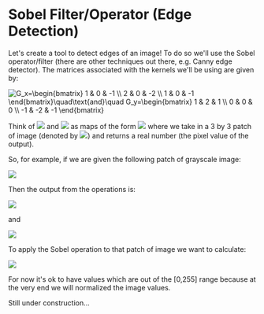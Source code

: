 # Sobel Filter/Operator (Edge Detection)

Let's create a tool to detect edges of an image! To do so we'll use the Sobel operator/filter (there are other techniques out there, e.g. Canny edge detector). The matrices associated with the kernels we'll be using are given by:

<img src="https://latex.codecogs.com/gif.latex?G_x=\begin{bmatrix}&space;1&space;&&space;0&space;&&space;-1&space;\\&space;2&space;&&space;0&space;&&space;-2&space;\\&space;1&space;&&space;0&space;&&space;-1&space;\end{bmatrix}\quad\text{and}\quad&space;G_y=\begin{bmatrix}&space;1&space;&&space;2&space;&&space;1&space;\\&space;0&space;&&space;0&space;&&space;0&space;\\&space;-1&space;&&space;-2&space;&&space;-1&space;\end{bmatrix}" title="G_x=\begin{bmatrix} 1 & 0 & -1 \\ 2 & 0 & -2 \\ 1 & 0 & -1 \end{bmatrix}\quad\text{and}\quad G_y=\begin{bmatrix} 1 & 2 & 1 \\ 0 & 0 & 0 \\ -1 & -2 & -1 \end{bmatrix}" />

Think of <img src="https://latex.codecogs.com/gif.latex?$$G_x$$" /> and <img src="https://latex.codecogs.com/gif.latex?$$G_y$$" /> as maps of the form <img src="https://latex.codecogs.com/gif.latex?\mathbb{R}^{3\,\times\,3}\rightarrow\mathbb{R}" /> where we take in a 3 by 3 patch of image (denoted by <img src="https://latex.codecogs.com/gif.latex?$$A\in\mathbb{R}^{3\,\times\,3$$" />) and returns a real number (the pixel value of the output).

So, for example, if we are given the following patch of grayscale image:

<img src="https://latex.codecogs.com/gif.latex?A=\begin{bmatrix}&space;119&space;&&space;80&space;&&space;122&space;\\&space;177&space;&&space;154&space;&&space;212&space;\\&space;89&space;&&space;25&space;&&space;152&space;\end{bmatrix}" />

Then the output from the operations is:

<img src="https://latex.codecogs.com/gif.latex?G_x(A)=1\cdot&space;119+0\cdot&space;80-1\cdot&space;122+2\cdot&space;177+0\cdot&space;154-2\cdot&space;212+1\cdot&space;89+0\cdot&space;25-1\cdot&space;12" />

and

<img src="https://latex.codecogs.com/gif.latex?G_x(A)=1\cdot&space;119+2\cdot&space;80+1\cdot&space;122+0\cdot&space;177+0\cdot&space;154+0\cdot&space;212-1\cdot&space;89-2\cdot&space;25-1\cdot&space;12" />

To apply the Sobel operation to that patch of image we want to calculate:

<img src="https://latex.codecogs.com/gif.latex?\sqrt{\big[G_x(A)\big]^2+\big[G_y(A)\big]^2}\quad\text{which in the case of this example is equal to 457}" />

For now it's ok to have values which are out of the [0,255] range because at the very end we will normalized the image values.


Still under construction...
